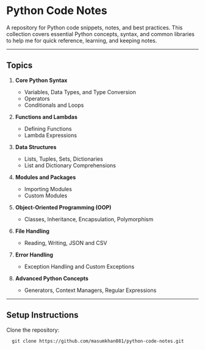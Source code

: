 # Python Code Notes

A repository for Python code snippets, notes, and best practices. This collection covers essential Python concepts, syntax, and common libraries to help me for quick reference, learning, and keeping notes.

---

## Topics

1. **Core Python Syntax**
   - Variables, Data Types, and Type Conversion
   - Operators
   - Conditionals and Loops

2. **Functions and Lambdas**
   - Defining Functions
   - Lambda Expressions

3. **Data Structures**
   - Lists, Tuples, Sets, Dictionaries
   - List and Dictionary Comprehensions

4. **Modules and Packages**
   - Importing Modules
   - Custom Modules

5. **Object-Oriented Programming (OOP)**
   - Classes, Inheritance, Encapsulation, Polymorphism

6. **File Handling**
   - Reading, Writing, JSON and CSV

7. **Error Handling**
   - Exception Handling and Custom Exceptions

8. **Advanced Python Concepts**
   - Generators, Context Managers, Regular Expressions

---

## Setup Instructions

Clone the repository:

      git clone https://github.com/masumkhan081/python-code-notes.git
